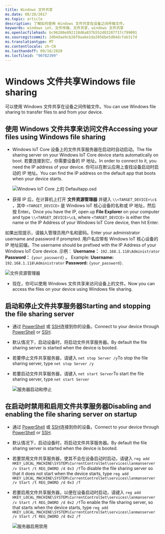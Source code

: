 ```yaml
---
title: Windows 文件共享
ms.date: 08/28/2017
ms.topic: article
description: 了解如何使用 Windows 文件共享在设备之间传输文件。
keywords: windows iot，文件传输，文件共享，windows 文件共享
ms.openlocfilehash: bc96208e892118d6a837b552d03287f37c799001
ms.sourcegitcommit: 2d04dae9cb26f9aa6e1da2056be5d04dcfab317d
ms.translationtype: MT
ms.contentlocale: zh-CN
ms.lasthandoff: 09/18/2020
ms.locfileid: "90782399"
---
```

# <a name="windows-file-sharing"></a><span data-ttu-id="708ba-104">Windows 文件共享</span><span class="sxs-lookup"><span data-stu-id="708ba-104">Windows file sharing</span></span>

<span data-ttu-id="708ba-105">可以使用 Windows 文件共享在设备之间传输文件。</span><span class="sxs-lookup"><span data-stu-id="708ba-105">You can use Windows file sharing to transfer files to and from your device.</span></span>

## <a name="accessing-your-files-using-windows-file-sharing"></a><span data-ttu-id="708ba-106">使用 Windows 文件共享来访问文件</span><span class="sxs-lookup"><span data-stu-id="708ba-106">Accessing your files using Windows file sharing</span></span>
* <span data-ttu-id="708ba-107">Windows IoT Core 设备上的文件共享服务器在启动时自动启动。</span><span class="sxs-lookup"><span data-stu-id="708ba-107">The file sharing server on your Windows IoT Core device starts automatically on boot.</span></span>  <span data-ttu-id="708ba-108">若要连接到它，你需要设备的 IP 地址。</span><span class="sxs-lookup"><span data-stu-id="708ba-108">In order to connect to it, you need the IP address of your device.</span></span>  <span data-ttu-id="708ba-109">你可以在默认应用上查找设备启动时启动的 IP 地址。</span><span class="sxs-lookup"><span data-stu-id="708ba-109">You can find the IP address on the default app that boots when your device starts.</span></span>

    ![Windows IoT Core 上的 Defaultapp.osd](../media/WindowsFileSharing/DefaultApp.png)
    
* <span data-ttu-id="708ba-111">获得 IP 后，在计算机上打开 **文件资源管理器** 并键入 `\\<TARGET_DEVICE>\c$` ，其中 `<TARGET_DEVICE>` 是 Windows IoT 核心设备的名称或 IP 地址，然后按 Enter。</span><span class="sxs-lookup"><span data-stu-id="708ba-111">Once you have the IP, open up **File Explorer** on your computer and type `\\<TARGET_DEVICE>\c$`, where `<TARGET_DEVICE>` is either the name or the IP Address of your Windows IoT Core device, then hit Enter.</span></span>  

<span data-ttu-id="708ba-112">如果出现提示，请输入管理员用户名和密码。</span><span class="sxs-lookup"><span data-stu-id="708ba-112">Enter your administrator username and password if prompted.</span></span> <span data-ttu-id="708ba-113">用户名应带有 Windows IoT 核心设备的 IP 地址前缀。</span><span class="sxs-lookup"><span data-stu-id="708ba-113">The username should be prefixed with the IP Address of your Windows IoT Core device.</span></span> <span data-ttu-id="708ba-114">示例： **Username：** `192.168.1.118\Administrator` **Password：** `{your_password}` 。  </span><span class="sxs-lookup"><span data-stu-id="708ba-114">Example: **Username:** `192.168.1.118\Administrator`  **Password:** `{your_password}`.</span></span>

![文件资源管理器](../media/WindowsFileSharing/smb_file_explorer.png)

* <span data-ttu-id="708ba-116">现在，你可以使用 Windows 文件共享来访问设备上的文件。</span><span class="sxs-lookup"><span data-stu-id="708ba-116">Now you can access the files on your device using Windows file sharing.</span></span>

## <a name="starting-and-stopping-the-file-sharing-server"></a><span data-ttu-id="708ba-117">启动和停止文件共享服务器</span><span class="sxs-lookup"><span data-stu-id="708ba-117">Starting and stopping the file sharing server</span></span>
* <span data-ttu-id="708ba-118">通过 [PowerShell](../connect-your-device/powershell.md) 或 [SSH](../connect-your-device/ssh.md)连接到你的设备。</span><span class="sxs-lookup"><span data-stu-id="708ba-118">Connect to your device through [PowerShell](../connect-your-device/powershell.md) or [SSH](../connect-your-device/ssh.md).</span></span>
* <span data-ttu-id="708ba-119">默认情况下，启动设备时，将启动文件共享服务器。</span><span class="sxs-lookup"><span data-stu-id="708ba-119">By default the file sharing  server is started when the device is booted.</span></span>
* <span data-ttu-id="708ba-120">若要停止文件共享服务器，请键入 `net stop Server /y`</span><span class="sxs-lookup"><span data-stu-id="708ba-120">To stop the file sharing  server, type `net stop Server /y`</span></span>
* <span data-ttu-id="708ba-121">若要启动文件共享服务器，请键入 `net start Server`</span><span class="sxs-lookup"><span data-stu-id="708ba-121">To start the file sharing  server, type `net start Server`</span></span>

    ![服务器启动和停止](../media/WindowsFileSharing/smb_start_stop.png)
    
## <a name="disabling-and-enabling-the-file-sharing-server-on-startup"></a><span data-ttu-id="708ba-123">在启动时禁用和启用文件共享服务器</span><span class="sxs-lookup"><span data-stu-id="708ba-123">Disabling and enabling the file sharing server on startup</span></span>
* <span data-ttu-id="708ba-124">通过 [PowerShell](../connect-your-device/powershell.md) 或 [SSH](../connect-your-device/ssh.md)连接到你的设备。</span><span class="sxs-lookup"><span data-stu-id="708ba-124">Connect to your device through [PowerShell](../connect-your-device/powershell.md) or [SSH](../connect-your-device/ssh.md).</span></span>
* <span data-ttu-id="708ba-125">默认情况下，启动设备时，将启动文件共享服务器。</span><span class="sxs-lookup"><span data-stu-id="708ba-125">By default the file sharing  server is started when the device is booted.</span></span>
* <span data-ttu-id="708ba-126">若要禁用文件共享服务器，使其不会在设备启动时启动，请键入 `reg add HKEY_LOCAL_MACHINE\SYSTEM\CurrentControlSet\services\lanmanserver /v Start /t REG_DWORD /d 0x3 /f`</span><span class="sxs-lookup"><span data-stu-id="708ba-126">To disable the file sharing  server so that it does not start when the device starts, type `reg add HKEY_LOCAL_MACHINE\SYSTEM\CurrentControlSet\services\lanmanserver /v Start /t REG_DWORD /d 0x3 /f`</span></span>
* <span data-ttu-id="708ba-127">若要启用文件共享服务器，以便在设备启动时启动，请键入 `reg add HKEY_LOCAL_MACHINE\SYSTEM\CurrentControlSet\services\lanmanserver /v Start /t REG_DWORD /d 0x2 /f`</span><span class="sxs-lookup"><span data-stu-id="708ba-127">To enable the file sharing server, so that starts when the device starts, type `reg add HKEY_LOCAL_MACHINE\SYSTEM\CurrentControlSet\services\lanmanserver /v Start /t REG_DWORD /d 0x2 /f`</span></span>

    ![服务器启用禁用](../media/WindowsFileSharing/smb_enable_disable.png)
